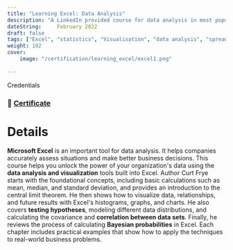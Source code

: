 ```yaml
---
title: "Learning Excel: Data Analysis"
description: "A LinkedIn provided course for data analysis in most popular spreadsheet form-**Microsoft Excel**. The course explains data analysis, Visualisation and fundamental statistics in Excel."
dateString:     February 2022
draft: false
tags: ["Excel", "statistics", "Visualisation", "data analysis", "spreadsheets", "analysis"]
weight: 102
cover:
    image: "/certification/learning_excel/excel1.png"
    
---
```

 Credentials
### 🔗 [Certificate](https://drive.google.com/file/d/1td8uW5NYV_NRqesyul_dL-B80CsEIhK2/view?usp=sharing)
# Details

**Microsoft Excel** is an important tool for data analysis. It helps companies accurately assess situations and make better business decisions. This course helps you unlock the power of your organization's data using the **data analysis and visualization** tools built into Excel. Author Curt Frye starts with the foundational concepts, including basic calculations such as mean, median, and standard deviation, and provides an introduction to the central limit theorem. He then shows how to visualize data, relationships, and future results with Excel's histograms, graphs, and charts. He also covers **testing hypotheses**, modeling different data distributions, and calculating the covariance and **correlation between data sets**. Finally, he reviews the process of calculating **Bayesian probabilities** in Excel. Each chapter includes practical examples that show how to apply the techniques to real-world business problems.

